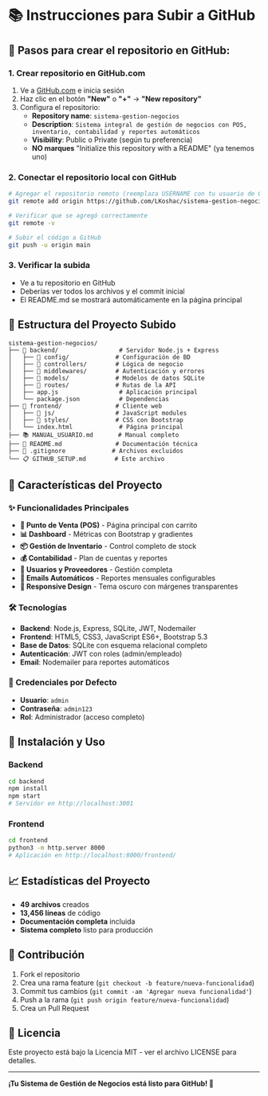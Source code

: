 # 📚 Instrucciones para Subir a GitHub

## 🚀 Pasos para crear el repositorio en GitHub:

### 1. Crear repositorio en GitHub.com
1. Ve a [GitHub.com](https://github.com) e inicia sesión
2. Haz clic en el botón **"New"** o **"+"** → **"New repository"**
3. Configura el repositorio:
   - **Repository name**: `sistema-gestion-negocios`
   - **Description**: `Sistema integral de gestión de negocios con POS, inventario, contabilidad y reportes automáticos`
   - **Visibility**: Public o Private (según tu preferencia)
   - **NO marques** "Initialize this repository with a README" (ya tenemos uno)

### 2. Conectar el repositorio local con GitHub
```bash
# Agregar el repositorio remoto (reemplaza USERNAME con tu usuario de GitHub)
git remote add origin https://github.com/LKoshac/sistema-gestion-negocios.git

# Verificar que se agregó correctamente
git remote -v

# Subir el código a GitHub
git push -u origin main
```

### 3. Verificar la subida
- Ve a tu repositorio en GitHub
- Deberías ver todos los archivos y el commit inicial
- El README.md se mostrará automáticamente en la página principal

## 📁 Estructura del Proyecto Subido

```
sistema-gestion-negocios/
├── 📂 backend/                 # Servidor Node.js + Express
│   ├── 📂 config/             # Configuración de BD
│   ├── 📂 controllers/        # Lógica de negocio
│   ├── 📂 middlewares/        # Autenticación y errores
│   ├── 📂 models/             # Modelos de datos SQLite
│   ├── 📂 routes/             # Rutas de la API
│   ├── app.js                 # Aplicación principal
│   └── package.json           # Dependencias
├── 📂 frontend/               # Cliente web
│   ├── 📂 js/                 # JavaScript modules
│   ├── 📂 styles/             # CSS con Bootstrap
│   └── index.html             # Página principal
├── 📚 MANUAL_USUARIO.md       # Manual completo
├── 📖 README.md               # Documentación técnica
├── 🚫 .gitignore             # Archivos excluidos
└── 📋 GITHUB_SETUP.md        # Este archivo
```

## 🎯 Características del Proyecto

### ✨ Funcionalidades Principales
- **🛒 Punto de Venta (POS)** - Página principal con carrito
- **📊 Dashboard** - Métricas con Bootstrap y gradientes
- **📦 Gestión de Inventario** - Control completo de stock
- **💰 Contabilidad** - Plan de cuentas y reportes
- **👥 Usuarios y Proveedores** - Gestión completa
- **📧 Emails Automáticos** - Reportes mensuales configurables
- **📱 Responsive Design** - Tema oscuro con márgenes transparentes

### 🛠️ Tecnologías
- **Backend**: Node.js, Express, SQLite, JWT, Nodemailer
- **Frontend**: HTML5, CSS3, JavaScript ES6+, Bootstrap 5.3
- **Base de Datos**: SQLite con esquema relacional completo
- **Autenticación**: JWT con roles (admin/empleado)
- **Email**: Nodemailer para reportes automáticos

### 🔐 Credenciales por Defecto
- **Usuario**: `admin`
- **Contraseña**: `admin123`
- **Rol**: Administrador (acceso completo)

## 🚀 Instalación y Uso

### Backend
```bash
cd backend
npm install
npm start
# Servidor en http://localhost:3001
```

### Frontend
```bash
cd frontend
python3 -m http.server 8000
# Aplicación en http://localhost:8000/frontend/
```

## 📈 Estadísticas del Proyecto
- **49 archivos** creados
- **13,456 líneas** de código
- **Documentación completa** incluida
- **Sistema completo** listo para producción

## 🤝 Contribución
1. Fork el repositorio
2. Crea una rama feature (`git checkout -b feature/nueva-funcionalidad`)
3. Commit tus cambios (`git commit -am 'Agregar nueva funcionalidad'`)
4. Push a la rama (`git push origin feature/nueva-funcionalidad`)
5. Crea un Pull Request

## 📄 Licencia
Este proyecto está bajo la Licencia MIT - ver el archivo LICENSE para detalles.

---

**¡Tu Sistema de Gestión de Negocios está listo para GitHub! 🎉**
